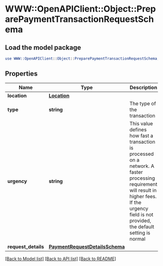 # WWW::OpenAPIClient::Object::PreparePaymentTransactionRequestSchema

## Load the model package
```perl
use WWW::OpenAPIClient::Object::PreparePaymentTransactionRequestSchema;
```

## Properties
Name | Type | Description | Notes
------------ | ------------- | ------------- | -------------
**location** | [**Location**](Location.md) |  | 
**type** | **string** | The type of the transaction | 
**urgency** | **string** | This value defines how fast a transaction is processed on a network. A faster processing requirement will result in higher fees. If the urgency field is not provided, the default setting is normal | 
**request_details** | [**PaymentRequestDetailsSchema**](PaymentRequestDetailsSchema.md) |  | 

[[Back to Model list]](../README.md#documentation-for-models) [[Back to API list]](../README.md#documentation-for-api-endpoints) [[Back to README]](../README.md)


